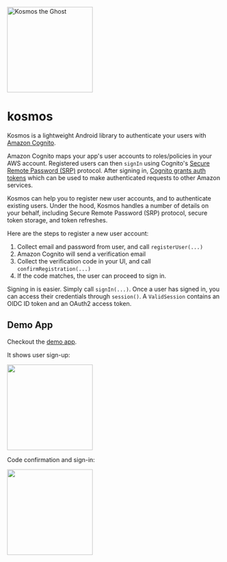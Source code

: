 <a name="kosmos-the-ghost"><img alt="Kosmos the Ghost" src="https://user-images.githubusercontent.com/899569/109872251-c9740e00-7c31-11eb-8bab-f57163b43ff9.jpg" width="200"></a>

# kosmos

Kosmos is a lightweight Android library to authenticate your users with [Amazon Cognito](https://aws.amazon.com/cognito/).

Amazon Cognito maps your app's user accounts to roles/policies in your AWS account. Registered users can then `signIn` using Cognito's [Secure Remote Password (SRP)](https://en.wikipedia.org/wiki/Secure_Remote_Password_protocol) protocol. After signing in, [Cognito grants auth tokens](https://docs.aws.amazon.com/cognito/latest/developerguide/amazon-cognito-user-pools-using-tokens-with-identity-providers.html) which can be used to make authenticated requests to other Amazon services.

Kosmos can help you to register new user accounts, and to authenticate existing users. Under the hood, Kosmos handles a number of details on your behalf, including Secure Remote Password (SRP) protocol, secure token storage, and token refreshes.

Here are the steps to register a new user account:
1. Collect email and password from user, and call `registerUser(...)`
2. Amazon Cognito will send a verification email
3. Collect the verification code in your UI, and call `confirmRegistration(...)`
4. If the code matches, the user can proceed to sign in.

Signing in is easier. Simply call `signIn(...)`. Once a user has signed in, you can access their credentials through `session()`. A `ValidSession` contains an OIDC ID token and an OAuth2 access token.

## Demo App

Checkout the [demo app](./demo-app).

It shows user sign-up:

<img src="https://user-images.githubusercontent.com/899569/109924184-86438a80-7c85-11eb-8e07-b178f0517eb4.gif" width="200">

Code confirmation and sign-in:

<img src="https://user-images.githubusercontent.com/899569/109924213-8fccf280-7c85-11eb-9967-6098c9dae9e1.gif" width="200">
